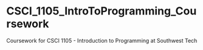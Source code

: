 # CSCI_1105_IntroToProgramming_Coursework
Coursework for CSCI 1105 - Introduction to Programming at Southwest Tech
